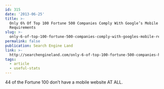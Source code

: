 ```yaml
---
id: 315
date: '2013-06-25'
title: >-
  Only 6% Of Top 100 Fortune 500 Companies Comply With Google’s Mobile
  Requirements
slug: >-
  only-6-of-top-100-fortune-500-companies-comply-with-googles-mobile-requirements
permalink: false
publication: Search Engine Land
link: >-
  http://searchengineland.com/only-6-of-top-100-fortune-500-companies-have-sites-that-comply-with-googles-mobile-requirements-164748
tags:
  - article
  - useful-stats
---
```

44 of the Fortune 100 don’t have a mobile website AT ALL.
